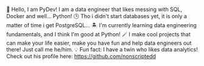 🐍 Hello, I am PyDev! I am a data engineer that likes messing with SQL, Docker and well... Python!
🕒 Tho i didn't start databases yet, it is only a matter of time i get PostgreSQL...
🏝️ I'm currently learning data engineering fundamentals, and I think I'm good at Python!
🪄 I make cool projects that can make your life easier, make you have fun and help data engineers out there!
Just call me he/him.
💡 Fun fact: I have a twin who likes data analytics! Check out his profile here: https://github.com/nonscriptedd
